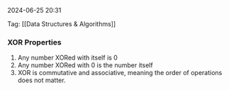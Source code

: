 
2024-06-25 20:31

Tag: [[Data Structures & Algorithms]]

### XOR Properties

1. Any number XORed with itself is 0
2. Any number XORed with 0 is the number itself
3. XOR is commutative and associative, meaning the order of operations does not matter.